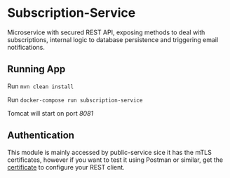 # Subscription-Service

Microservice with secured REST API, exposing methods to deal with subscriptions, internal logic to database persistence and triggering email notifications.

## Running App

Run `mvn clean install`

Run `docker-compose run subscription-service`

Tomcat will start on port *8081*

## Authentication

This module is mainly accessed by public-service sice it has the mTLS certificates, however if you want to test it using Postman or similar, get the [certificate](https://github.com/danielsire/mail_subscription/blob/main/subscriptionService/src/main/resources/certificates/identity.p12 "certificate") to configure your REST client.